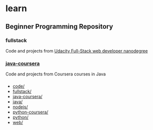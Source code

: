 # learn

## Beginner Programming Repository

### fullstack
Code and projects from [Udacity Full-Stack web developer nanodegree](https://www.udacity.com/course/full-stack-web-developer-nanodegree--nd004)

### [java-coursera](java-coursera)
Code and projects from Coursera courses in Java 

### 


* [code/](code/)
* [fullstack/](fullstack/)
* [java-coursera/](java-coursera/)
* [java/](java/)
* [nodejs/](nodejs/)
* [python-coursera/](python-coursera/)
* [python/](python/)
* [web/](web/)
